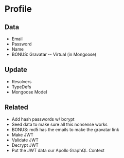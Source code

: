 # Profile

## Data

- Email
- Password
- Name
- BONUS: Gravatar -- Virtual (in Mongoose)

## Update

- Resolvers
- TypeDefs
- Mongoose Model

## Related

- Add hash passwords w/ bcrypt
- Seed data to make sure all this nonsense works
- BONUS: md5 has the emails to make the gravatar link
- Make JWT
- Validate JWT
- Decrypt JWT
- Put the JWT data our Apollo GraphQL Context
